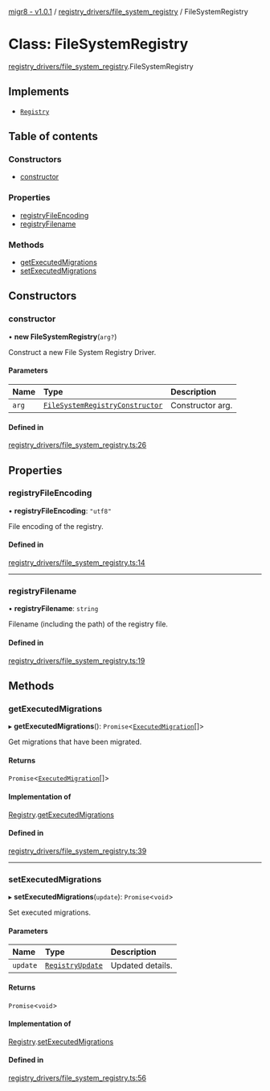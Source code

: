 [migr8 - v1.0.1](../README.md) / [registry_drivers/file_system_registry](../modules/registry_drivers_file_system_registry.md) / FileSystemRegistry

# Class: FileSystemRegistry

[registry_drivers/file_system_registry](../modules/registry_drivers_file_system_registry.md).FileSystemRegistry

## Implements

- [`Registry`](../interfaces/interfaces_registry.Registry.md)

## Table of contents

### Constructors

- [constructor](registry_drivers_file_system_registry.FileSystemRegistry.md#constructor)

### Properties

- [registryFileEncoding](registry_drivers_file_system_registry.FileSystemRegistry.md#registryfileencoding)
- [registryFilename](registry_drivers_file_system_registry.FileSystemRegistry.md#registryfilename)

### Methods

- [getExecutedMigrations](registry_drivers_file_system_registry.FileSystemRegistry.md#getexecutedmigrations)
- [setExecutedMigrations](registry_drivers_file_system_registry.FileSystemRegistry.md#setexecutedmigrations)

## Constructors

### constructor

• **new FileSystemRegistry**(`arg?`)

Construct a new File System Registry Driver.

#### Parameters

| Name  | Type                                                                                                                          | Description      |
| :---- | :---------------------------------------------------------------------------------------------------------------------------- | :--------------- |
| `arg` | [`FileSystemRegistryConstructor`](../interfaces/interfaces_file_system_registry_constructor.FileSystemRegistryConstructor.md) | Constructor arg. |

#### Defined in

[registry_drivers/file_system_registry.ts:26](https://github.com/prasadrajandran/migr8/blob/b5f0cc2/src/registry_drivers/file_system_registry.ts#L26)

## Properties

### registryFileEncoding

• **registryFileEncoding**: `"utf8"`

File encoding of the registry.

#### Defined in

[registry_drivers/file_system_registry.ts:14](https://github.com/prasadrajandran/migr8/blob/b5f0cc2/src/registry_drivers/file_system_registry.ts#L14)

---

### registryFilename

• **registryFilename**: `string`

Filename (including the path) of the registry file.

#### Defined in

[registry_drivers/file_system_registry.ts:19](https://github.com/prasadrajandran/migr8/blob/b5f0cc2/src/registry_drivers/file_system_registry.ts#L19)

## Methods

### getExecutedMigrations

▸ **getExecutedMigrations**(): `Promise`<[`ExecutedMigration`](../interfaces/interfaces_executed_migration.ExecutedMigration.md)[]\>

Get migrations that have been migrated.

#### Returns

`Promise`<[`ExecutedMigration`](../interfaces/interfaces_executed_migration.ExecutedMigration.md)[]\>

#### Implementation of

[Registry](../interfaces/interfaces_registry.Registry.md).[getExecutedMigrations](../interfaces/interfaces_registry.Registry.md#getexecutedmigrations)

#### Defined in

[registry_drivers/file_system_registry.ts:39](https://github.com/prasadrajandran/migr8/blob/b5f0cc2/src/registry_drivers/file_system_registry.ts#L39)

---

### setExecutedMigrations

▸ **setExecutedMigrations**(`update`): `Promise`<`void`\>

Set executed migrations.

#### Parameters

| Name     | Type                                                                           | Description      |
| :------- | :----------------------------------------------------------------------------- | :--------------- |
| `update` | [`RegistryUpdate`](../interfaces/interfaces_registry_update.RegistryUpdate.md) | Updated details. |

#### Returns

`Promise`<`void`\>

#### Implementation of

[Registry](../interfaces/interfaces_registry.Registry.md).[setExecutedMigrations](../interfaces/interfaces_registry.Registry.md#setexecutedmigrations)

#### Defined in

[registry_drivers/file_system_registry.ts:56](https://github.com/prasadrajandran/migr8/blob/b5f0cc2/src/registry_drivers/file_system_registry.ts#L56)
